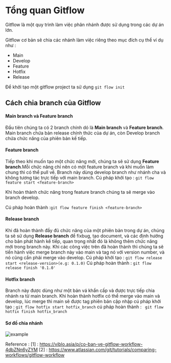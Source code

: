 ﻿# Tổng quan Gitflow
Gitflow là một quy trình làm việc phân nhánh được sử dụng trong các dự án lớn.

Gitflow cơ bản sẽ chia các nhánh làm việc riêng theo mục đích cụ thể ví dụ như :
- Main
- Develop
- Feature
- Hotfix
- Release

 Để khởi tạo một gitflow project ta sử dụng `git flow init`

## Cách chia branch của Gitflow
#### Main branch và Feature branch
Đầu tiên chúng ta có 2 branch chính dó là **Main branch** và **Feature branch**. Main branch chứa bản release chính thức của dự án, còn Develop branch chứa chức năng của phiên bản kế tiếp.
#### Feature branch
Tiếp theo khi muốn tạo một chức năng mới, chúng ta sẽ sử dụng **Feature branch**.Mỗi chức năng chỉ nên có một feature branch và khi muốn làm chung thì có thể pull về. Branch này dùng develop branch như nhánh cha và không tương tác trực tiếp với main branch.
 Cú pháp khởi tạo : `git flow feature start <feature-branch>` 

Khi hoàn thành chức năng trong feature branch chúng ta sẽ merge vào branch develop.

Cú pháp hoàn thành :`git flow feature finish <feature-branch>`
#### Release branch
Khi đã hoàn thành đầy đủ chức năng của một phiên bản trong dự án, chúng ta sẽ sử dụng **Release branch** để fixbug, tạo document, và các định hướng cho bản phát hành kế tiếp, quan trọng nhất đó là không thêm chức năng mới trong branch này. Khi các công việc trên đã hoàn thành thì chúng ta sẽ tiến hành việc merge branch này vào main và tag nó với version number, và nó cũng cần phải merge vào develop.
Cú pháp khởi tạo : `git flow release start <release-version>(e.g: 0.1.0)`
Cú pháp hoàn thành : `git flow release finish '0.1.0'`

#### Hotfix branch
Branch này được dùng như một bản vá khẩn cấp và được trực tiếp chia nhánh ra từ main branch. Khi hoàn thành hotfix có thể merge vào main và develop, lúc merge thì main sẽ được tag phiên bản cập nhập
cú pháp khởi tạo : `git flow hotfix start hotfix_branch`
cú pháp hoàn thành : ` git flow hotfix finish hotfix_branch`

#### Sơ đồ chia nhánh
![example](https://wac-cdn.atlassian.com/dam/jcr:cc0b526e-adb7-4d45-874e-9bcea9898b4a/04%20Hotfix%20branches.svg?cdnVersion=447 "Sơ đồ chia nhánh")

Reference : 
[1] : https://viblo.asia/p/co-ban-ve-gitflow-workflow-4dbZNn6yZYM
[2] : https://www.atlassian.com/git/tutorials/comparing-workflows/gitflow-workflow